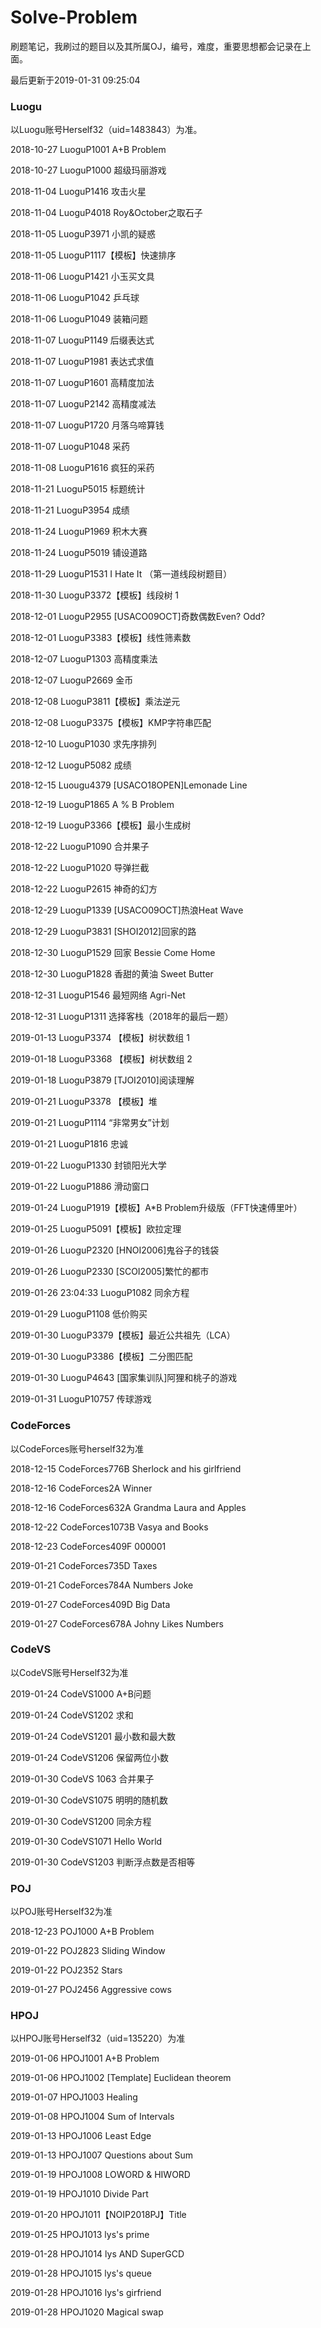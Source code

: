 # Solve-Problem
刷题笔记，我刷过的题目以及其所属OJ，编号，难度，重要思想都会记录在上面。

最后更新于2019-01-31 09:25:04

### Luogu
以Luogu账号Herself32（uid=1483843）为准。

2018-10-27 LuoguP1001 A+B Problem        

2018-10-27 LuoguP1000 超级玛丽游戏        

2018-11-04 LuoguP1416 攻击火星           

2018-11-04 LuoguP4018 Roy&October之取石子 

2018-11-05 LuoguP3971 小凯的疑惑          

2018-11-05 LuoguP1117【模板】快速排序     

2018-11-06 LuoguP1421 小玉买文具          

2018-11-06 LuoguP1042 乒乓球

2018-11-06 LuoguP1049 装箱问题

2018-11-07 LuoguP1149 后缀表达式

2018-11-07 LuoguP1981 表达式求值

2018-11-07 LuoguP1601 高精度加法

2018-11-07 LuoguP2142 高精度减法

2018-11-07 LuoguP1720 月落乌啼算钱

2018-11-07 LuoguP1048 采药

2018-11-08 LuoguP1616 疯狂的采药

2018-11-21 LuoguP5015 标题统计

2018-11-21 LuoguP3954 成绩

2018-11-24 LuoguP1969 积木大赛

2018-11-24 LuoguP5019 铺设道路

2018-11-29 LuoguP1531 I Hate It                 （第一道线段树题目）

2018-11-30 LuoguP3372【模板】线段树 1

2018-12-01 LuoguP2955 [USACO09OCT]奇数偶数Even? Odd? 

2018-12-01 LuoguP3383【模板】线性筛素数

2018-12-07 LuoguP1303 高精度乘法

2018-12-07 LuoguP2669 金币

2018-12-08 LuoguP3811【模板】乘法逆元

2018-12-08 LuoguP3375【模板】KMP字符串匹配

2018-12-10 LuoguP1030 求先序排列

2018-12-12 LuoguP5082 成绩

2018-12-15 Luougu4379 [USACO18OPEN]Lemonade Line

2018-12-19 LuoguP1865 A % B Problem

2018-12-19 LuoguP3366【模板】最小生成树

2018-12-22 LuoguP1090 合并果子

2018-12-22 LuoguP1020 导弹拦截

2018-12-22 LuoguP2615 神奇的幻方

2018-12-29 LuoguP1339 [USACO09OCT]热浪Heat Wave

2018-12-29 LuoguP3831 [SHOI2012]回家的路

2018-12-30 LuoguP1529 回家 Bessie Come Home

2018-12-30 LuoguP1828 香甜的黄油 Sweet Butter

2018-12-31 LuoguP1546 最短网络 Agri-Net

2018-12-31 LuoguP1311 选择客栈（2018年的最后一题）

2019-01-13 LuoguP3374 【模板】树状数组 1

2019-01-18 LuoguP3368 【模板】树状数组 2  

2019-01-18 LuoguP3879 [TJOI2010]阅读理解

2019-01-21 LuoguP3378 【模板】堆

2019-01-21 LuoguP1114 “非常男女”计划

2019-01-21 LuoguP1816 忠诚

2019-01-22 LuoguP1330 封锁阳光大学

2019-01-22 LuoguP1886 滑动窗口

2019-01-24 LuoguP1919【模板】A*B Problem升级版（FFT快速傅里叶）

2019-01-25 LuoguP5091【模板】欧拉定理

2019-01-26 LuoguP2320 [HNOI2006]鬼谷子的钱袋

2019-01-26 LuoguP2330 [SCOI2005]繁忙的都市

2019-01-26 23:04:33 LuoguP1082 同余方程

2019-01-29 LuoguP1108 低价购买

2019-01-30 LuoguP3379【模板】最近公共祖先（LCA）

2019-01-30 LuoguP3386【模板】二分图匹配

2019-01-30 LuoguP4643 [国家集训队]阿狸和桃子的游戏

2019-01-31 LuoguP10757 传球游戏

### CodeForces
以CodeForces账号herself32为准

2018-12-15 CodeForces776B Sherlock and his girlfriend

2018-12-16 CodeForces2A Winner

2018-12-16 CodeForces632A Grandma Laura and Apples

2018-12-22 CodeForces1073B Vasya and Books

2018-12-23 CodeForces409F 000001

2019-01-21 CodeForces735D Taxes

2019-01-21 CodeForces784A Numbers Joke

2019-01-27 CodeForces409D Big Data

2019-01-27 CodeForces678A Johny Likes Numbers

### CodeVS
以CodeVS账号Herself32为准

2019-01-24 CodeVS1000 A+B问题

2019-01-24 CodeVS1202 求和
 
2019-01-24 CodeVS1201 最小数和最大数

2019-01-24 CodeVS1206 保留两位小数

2019-01-30 CodeVS 1063 合并果子

2019-01-30 CodeVS1075 明明的随机数

2019-01-30 CodeVS1200 同余方程

2019-01-30 CodeVS1071 Hello World

2019-01-30 CodeVS1203 判断浮点数是否相等

### POJ
以POJ账号Herself32为准

2018-12-23 POJ1000 A+B Problem

2019-01-22 POJ2823 Sliding Window

2019-01-22 POJ2352 Stars

2019-01-27 POJ2456 Aggressive cows

### HPOJ
以HPOJ账号Herself32（uid=135220）为准

2019-01-06 HPOJ1001 A+B Problem

2019-01-06 HPOJ1002 [Template] Euclidean theorem

2019-01-07 HPOJ1003 Healing

2019-01-08 HPOJ1004 Sum of Intervals

2019-01-13 HPOJ1006 Least Edge

2019-01-13 HPOJ1007 Questions about Sum

2019-01-19 HPOJ1008 LOWORD & HIWORD

2019-01-19 HPOJ1010 Divide Part

2019-01-20 HPOJ1011【NOIP2018PJ】Title

2019-01-25 HPOJ1013 lys's prime

2019-01-28 HPOJ1014 lys AND SuperGCD

2019-01-28 HPOJ1015 lys's queue

2019-01-28 HPOJ1016 lys's girfriend

2019-01-28 HPOJ1020 Magical swap
